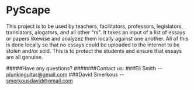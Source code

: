 # PyScape
This project is to be used by teachers, facilitators, professors, legislators, translators, alogators, and all other "rs".
It takes an input of a list of essays or papers likewise and analyzez them locally against one another. 
All of this is done locally so that no essays could be uploaded to the internet to be stolen and/or sold. This is to protect the students and ensure that essays are all genuine. 

#####Have any questions?
#######Contact us:
###Eli Smith -- plunkinguitar@gmail.com
###David Smerkous -- smerkousdavid@gmail.com

